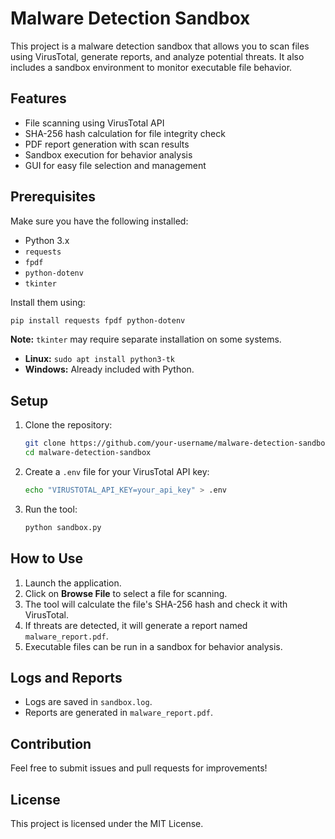 # Malware Detection Sandbox

This project is a malware detection sandbox that allows you to scan files using VirusTotal, generate reports, and analyze potential threats. It also includes a sandbox environment to monitor executable file behavior.

## Features
- File scanning using VirusTotal API
- SHA-256 hash calculation for file integrity check
- PDF report generation with scan results
- Sandbox execution for behavior analysis
- GUI for easy file selection and management

## Prerequisites
Make sure you have the following installed:
- Python 3.x
- `requests`
- `fpdf`
- `python-dotenv`
- `tkinter`

Install them using:
```bash
pip install requests fpdf python-dotenv
```

**Note:** `tkinter` may require separate installation on some systems.
- **Linux:** `sudo apt install python3-tk`
- **Windows:** Already included with Python.

## Setup
1. Clone the repository:
    ```bash
    git clone https://github.com/your-username/malware-detection-sandbox.git
    cd malware-detection-sandbox
    ```

2. Create a `.env` file for your VirusTotal API key:
    ```bash
    echo "VIRUSTOTAL_API_KEY=your_api_key" > .env
    ```

3. Run the tool:
    ```bash
    python sandbox.py
    ```

## How to Use
1. Launch the application.
2. Click on **Browse File** to select a file for scanning.
3. The tool will calculate the file's SHA-256 hash and check it with VirusTotal.
4. If threats are detected, it will generate a report named `malware_report.pdf`.
5. Executable files can be run in a sandbox for behavior analysis.

## Logs and Reports
- Logs are saved in `sandbox.log`.
- Reports are generated in `malware_report.pdf`.

## Contribution
Feel free to submit issues and pull requests for improvements!

## License
This project is licensed under the MIT License.

